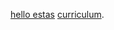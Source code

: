 [hello estas](https://code-maven.com/reading-a-file-with-nodejs)
[curriculum](https://drive.google.com/file/d/1TUHy3SxgalOWBqH-rtHKbejsKCXoLxWD/view?usp=sharing).
